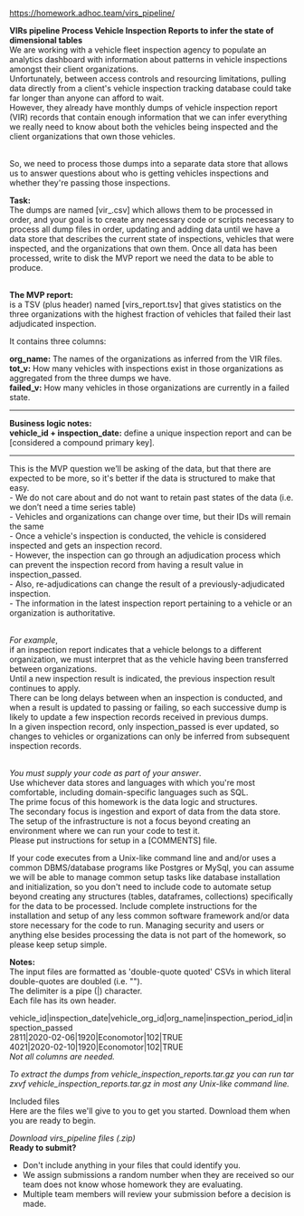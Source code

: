 https://homework.adhoc.team/virs_pipeline/

**VIRs pipeline Process Vehicle Inspection Reports to infer the state of dimensional tables** <br>
We are working with a vehicle fleet inspection agency to populate an analytics dashboard with information about patterns in vehicle inspections amongst their client organizations. <br>
Unfortunately, between access controls and resourcing limitations, pulling data directly from a client's vehicle inspection tracking database could take far longer than anyone can afford to wait. <br>
However, they already have monthly dumps of vehicle inspection report (VIR) records that contain enough information that we can infer everything we really need to know about both the vehicles being inspected and the client organizations that own those vehicles. <br><br>

So, we need to process those dumps into a separate data store that allows us to answer questions about who is getting vehicles inspections and whether they're passing those inspections.<br>

**Task:** <br>
The dumps are named [vir_<year><month>.csv] which allows them to be processed in order, and your goal is to create any necessary code or scripts necessary to process all dump files in order, updating and adding data until we have a data store that describes the current state of inspections, vehicles that were inspected, and the organizations that own them. Once all data has been processed, write to disk the MVP report we need the data to be able to produce. <br><br>

**The MVP report:** <br>
is a TSV (plus header) named [virs_report.tsv] that gives statistics on the three organizations with the highest fraction of vehicles that failed their last adjudicated inspection. <br>

It contains three columns:<br>

**org_name:** The names of the organizations as inferred from the VIR files.<br>
**tot_v:** How many vehicles with inspections exist in those organizations as aggregated from the three dumps we have.<br>
**failed_v:** How many vehicles in those organizations are currently in a failed state.<br><hr>

**Business logic notes:** <br>
**vehicle_id + inspection_date:** define a unique inspection report and can be [considered a compound primary key].
<hr>
This is the MVP question we’ll be asking of the data, but that there are expected to be more, so it's better if the data is structured to make that easy.<br>
- We do not care about and do not want to retain past states of the data (i.e. we don’t need a time series table)<br>
- Vehicles and organizations can change over time, but their IDs will remain the same<br>
- Once a vehicle's inspection is conducted, the vehicle is considered inspected and gets an inspection record. <br>
- However, the inspection can go through an adjudication process which can prevent the inspection record from having a result value in inspection_passed. <br>
- Also, re-adjudications can change the result of a previously-adjudicated inspection. <br>
- The information in the latest inspection report pertaining to a vehicle or an organization is authoritative. <br><br>

_For example_, <br>
if an inspection report indicates that a vehicle belongs to a different organization, we must interpret that as the vehicle having been transferred between organizations. <br>
Until a new inspection result is indicated, the previous inspection result continues to apply. <br>
There can be long delays between when an inspection is conducted, and when a result is updated to passing or failing, so each successive dump is likely to update a few inspection records received in previous dumps. <br>
In a given inspection record, only inspection_passed is ever updated, so changes to vehicles or organizations can only be inferred from subsequent inspection records. <br><br>

_You must supply your code as part of your answer_. <br>
Use whichever data stores and languages with which you're most comfortable, including domain-specific languages such as SQL. <br>
The prime focus of this homework is the data logic and structures. <br>
The secondary focus is ingestion and export of data from the data store. <br>
The setup of the infrastructure is not a focus beyond creating an environment where we can run your code to test it. <br>
Please put instructions for setup in a [COMMENTS] file. <br>

If your code executes from a Unix-like command line and and/or uses a common DBMS/database programs like Postgres or MySql, you can assume we will be able to manage common setup tasks like database installation and initialization, so you don't need to include code to automate setup beyond creating any structures (tables, dataframes, collections) specifically for the data to be processed. Include complete instructions for the installation and setup of any less common software framework and/or data store necessary for the code to run. Managing security and users or anything else besides processing the data is not part of the homework, so please keep setup simple. <br>

**Notes:** <br>
The input files are formatted as 'double-quote quoted' CSVs in which literal double-quotes are doubled (i.e. ""). <br>
The delimiter is a pipe (|) character. <br>
Each file has its own header. <br>

vehicle_id|inspection_date|vehicle_org_id|org_name|inspection_period_id|inspection_passed <br>
2811|2020-02-06|1920|Economotor|102|TRUE <br>
4021|2020-02-10|1920|Economotor|102|TRUE <br>
_Not all columns are needed._ <br>

_To extract the dumps from vehicle_inspection_reports.tar.gz you can run tar zxvf vehicle_inspection_reports.tar.gz in most any Unix-like command line._ <br>

Included files <br>
Here are the files we'll give to you to get you started. Download them when you are ready to begin. <br>

 _Download virs_pipeline files (.zip)_ <br>
**Ready to submit?** <br>
- Don't include anything in your files that could identify you. <br>
- We assign submissions a random number when they are received so our team does not know whose homework they are evaluating. <br>
- Multiple team members will review your submission before a decision is made. <br>
